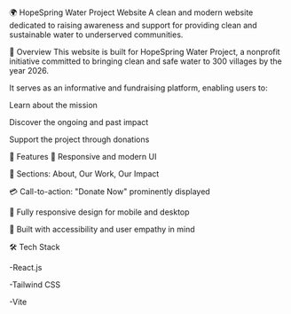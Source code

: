 🌍 HopeSpring Water Project Website
A clean and modern website dedicated to raising awareness and support for providing clean and sustainable water to underserved communities.


🌟 Overview
This website is built for HopeSpring Water Project, a nonprofit initiative committed to bringing clean and safe water to 300 villages by the year 2026.

It serves as an informative and fundraising platform, enabling users to:

Learn about the mission

Discover the ongoing and past impact

Support the project through donations

📌 Features
🧭 Responsive and modern UI

📝 Sections: About, Our Work, Our Impact

💳 Call-to-action: "Donate Now" prominently displayed

📱 Fully responsive design for mobile and desktop

💚 Built with accessibility and user empathy in mind

🛠 Tech Stack

-React.js 

-Tailwind CSS 

-Vite 